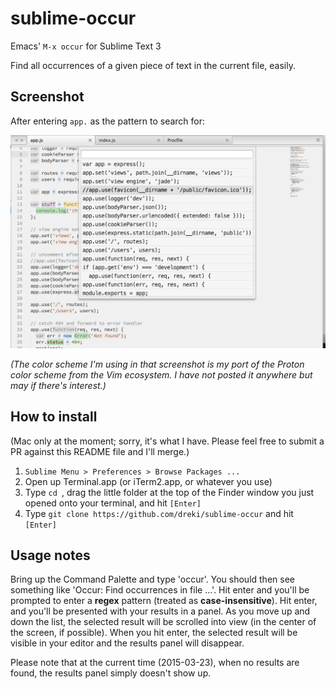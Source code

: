 # sublime-occur

Emacs' `M-x occur` for Sublime Text 3

Find all occurrences of a given piece of text in the current file, easily.

## Screenshot

After entering `app.` as the pattern to search for:

![screenshot](screenshot.png)

*(The color scheme I'm using in that screenshot is my port of the Proton color scheme from the Vim ecosystem. I have not posted it anywhere but may if there's interest.)*

## How to install

(Mac only at the moment; sorry, it's what I have. Please feel free to submit a PR against this README file and I'll merge.)

1. `Sublime Menu > Preferences > Browse Packages ...`
2. Open up Terminal.app (or iTerm2.app, or whatever you use)
3. Type `cd `, drag the little folder at the top of the Finder window you just opened onto your terminal, and hit `[Enter]`
4. Type `git clone https://github.com/dreki/sublime-occur` and hit `[Enter]`

## Usage notes

Bring up the Command Palette and type 'occur'. You should then see something like 'Occur: Find occurrences in file ...'. Hit enter and you'll be prompted to enter a **regex** pattern (treated as **case-insensitive**). Hit enter, and you'll be presented with your results in a panel. As you move up and down the list, the selected result will be scrolled into view (in the center of the screen, if possible). When you hit enter, the selected result will be visible in your editor and the results panel will disappear.

Please note that at the current time (2015-03-23), when no results are found, the results panel simply doesn't show up.
